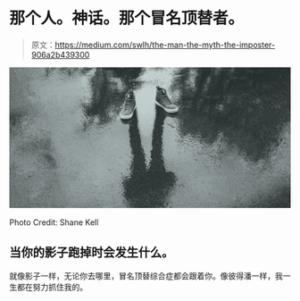 # 那个人。神话。那个冒名顶替者。

> 原文：<https://medium.com/swlh/the-man-the-myth-the-imposter-906a2b439300>

![](img/6f5fba04f122a88304a6a220eb094bd6.png)

Photo Credit: Shane Kell

## 当你的影子跑掉时会发生什么。

就像影子一样，无论你去哪里，冒名顶替综合症都会跟着你。像彼得潘一样，我一生都在努力抓住我的。